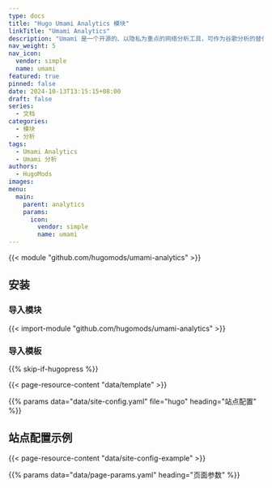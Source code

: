 ```yaml
---
type: docs
title: "Hugo Umami Analytics 模块"
linkTitle: "Umami Analytics"
description: "Umami 是一个开源的、以隐私为重点的网络分析工具，可作为谷歌分析的替代品。"
nav_weight: 5
nav_icon:
  vendor: simple
  name: umami
featured: true
pinned: false
date: 2024-10-13T13:15:15+08:00
draft: false
series:
  - 文档
categories:
  - 模块
  - 分析
tags:
  - Umami Analytics
  - Umami 分析
authors:
  - HugoMods
images:
menu:
  main:
    parent: analytics
    params:
      icon:
        vendor: simple
        name: umami
---
```


{{< module "github.com/hugomods/umami-analytics" >}}

## 安装

### 导入模块

{{< import-module "github.com/hugomods/umami-analytics" >}}

### 导入模板

{{% skip-if-hugopress %}}

{{< page-resource-content "data/template" >}}

{{% params data="data/site-config.yaml" file="hugo" heading="站点配置" %}}

## 站点配置示例

{{< page-resource-content "data/site-config-example" >}}

{{% params data="data/page-params.yaml" heading="页面参数" %}}
